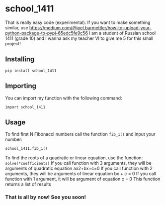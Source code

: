 # school_1411
That is really easy code (experimental). If you want to make something similar, use https://medium.com/@joel.barmettler/how-to-upload-your-python-package-to-pypi-65edc5fe9c56 I am a student of Russian school 1411 (grade 10) and I wanna ask my teacher VI to give me 5 for this small project!
 ## Installing
    pip install school_1411
 ## Importing
  You can import my function with the following command: 
 ```
 import school_1411
 ```
 ## Usage
  To find first N Fibonacci numbers call the function `fib_1()` and input your number:
  ```
  school_1411.fib_1()
  ```
  To find the roots of a quadratic or linear equation, use the function: `solve(*coefficients)`
  If you call function with 3 arguments, they will be arguments of quadratic equation ax2+bx+c=0
  If you call function with 2 arguments, they will be arguments of linear equation bx + c = 0
  If you call function with 1 argument, it will be argument of equation c = 0
  This function returns a list of results
   ### That is all by now! See you soon!
